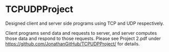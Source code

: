 TCPUDPProject
=============

Designed client and server side programs using TCP and UDP respectively.

Client programs send data and requests to server, and server computes those data and respond to those requests.
Please see Project 2.pdf under https://github.com/JonathanGitHub/TCPUDPProject/ for details.

